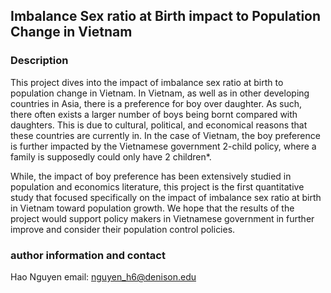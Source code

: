 ## Imbalance Sex ratio at Birth impact to Population Change in Vietnam

### Description

This project dives into the impact of imbalance sex ratio at birth to population change in Vietnam. In Vietnam, as well as in other developing countries in Asia, there is a preference for boy over daughter. As such, there often exists a larger number of boys being bornt compared with daughters. This is due to cultural, political, and economical reasons that these countries are currently in. In the case of Vietnam, the boy preference is further impacted by the Vietnamese government 2-child policy, where a family is supposedly could only have 2 children*. 

While, the impact of boy preference has been extensively studied in population and economics literature, this project is the first quantitative study that focused specifically on the impact of imbalance sex ratio at birth in Vietnam toward population growth. We hope that the results of the project would support policy makers in Vietnamese government in further improve and consider their population control policies. 

### author information and contact

Hao Nguyen
email: nguyen_h6@denison.edu
